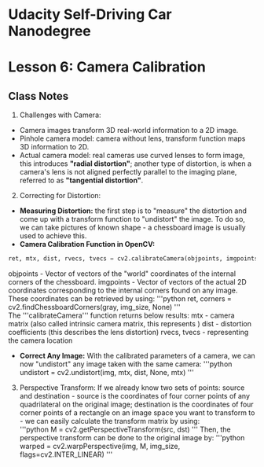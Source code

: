 # Udacity Self-Driving Car Nanodegree
# Lesson 6: Camera Calibration

## Class Notes

1. Challenges with Camera:
- Camera images transform 3D real-world information to a 2D image.
- Pinhole camera model: camera without lens, transform function maps 3D information to 2D.
- Actual camera model: real cameras use curved lenses to form image, this introduces **"radial distortion"**; another type of distortion, is when a camera's lens is not aligned perfectly parallel to the imaging plane, referred to as **"tangential distortion"**.

2. Correcting for Distortion:
- **Measuring Distortion:** the first step is to "measure" the distortion and come up with a transform function to "undistort" the image. To do so, we can take pictures of known shape - a chessboard image is usually used to achieve this.  
- **Camera Calibration Function in OpenCV:**  
```python
ret, mtx, dist, rvecs, tvecs = cv2.calibrateCamera(objpoints, imgpoints, gray.shape[::-1], None, None)
```
objpoints - Vector of vectors of the "world" coordinates of the internal corners of the chessboard.
imgpoints -  Vector of vectors of the actual 2D coordinates corresponding to the internal corners found on any image. These coordinates can be retrieved by using:
'''python
ret, corners = cv2.findChessboardCorners(gray, img_size, None)
'''  
The '''calibrateCamera''' function returns below results:
mtx - camera matrix (also called intrinsic camera matrix, this represents )
dist - distortion coefficients (this describes the lens distortion)
rvecs, tvecs - representing the camera location
- **Correct Any Image:** With the calibrated parameters of a camera, we can now "undistort" any image taken with the same camera:
'''python
undistort = cv2.undistort(img, mtx, dist, None, mtx)
'''

3. Perspective Transform:
If we already know two sets of points: source and destination - source is the coordinates of four corner points of any quadrilateral on the original image; destination is the coordinates of four corner points of a rectangle on an image space you want to transform to - we can easily calculate the transform matrix by using:  
'''python
M = cv2.getPerspectiveTransform(src, dst)
'''
Then, the perspective transform can be done to the original image by:
'''python
warped = cv2.warpPerspective(img, M, img_size, flags=cv2.INTER_LINEAR)
'''
